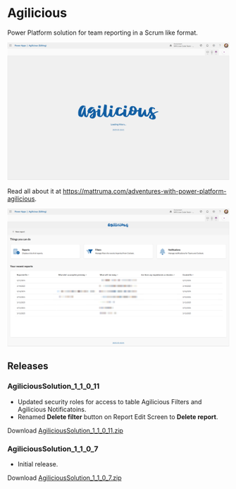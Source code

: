 # Agilicious
Power Platform solution for team reporting in a Scrum like format.

![Loading Screen](Figure1.png)

Read all about it at https://mattruma.com/adventures-with-power-platform-agilicious.

![Home Screen](Figure2.png)

## Releases

### AgiliciousSolution_1_1_0_11

- Updated security roles for access to table Agilicious Filters and Agilicious Notificatoins.
- Renamed **Delete filter** button on Report Edit Screen to **Delete report**.

Download [AgiliciousSolution_1_1_0_11.zip](AgiliciousSolution_1_1_0_11.zip)

### AgiliciousSolution_1_1_0_7

- Initial release.

Download [AgiliciousSolution_1_1_0_7.zip](AgiliciousSolution_1_1_0_7.zip)
